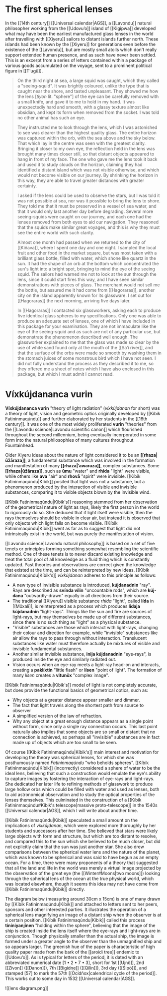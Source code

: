 # The first spherical lenses
In the [[14th century]] [[Universal calendar|AGS]], a [[Lavondu]] natural philosopher working from the [[Udovuʼo]] island of [[Kigipwa]] developed what may have been the earliest manufactured glass lenses in the world after travelling with [[Xiyeru]] sailors to distant islands further north. These islands had been known by the [[Xiyeru]] for generations even before the existence of the [[Lavondu]], but are mostly small atolls which don't really support extended human presence, and as such have never been settled. This is an excerpt from a series of letters contained within a package of various goods accumulated on the voyage, sent to a prominent political figure in [[T'ugü]].

> On the third night at sea, a large squid was caught, which they called a "seeing-squid". It was brightly coloured, unlike the type that is caught near the shore, and tasted unpleasant. They showed me how the lens [*tiyon* lit. "sphere"] of the eye can be carefully removed with a small knife, and gave it to me to hold in my hand. It was unexpectedly hard and smooth, with a glassy texture almost like obsidian, and kept its form when removed from the socket. I was told no other animal has such an eye.
> 
> They instructed me to look through the lens, which I was astonished to see was clearer than the highest quality glass. The entire horizon was captured within the orb, with the sea above and the sky below. That which lay in the centre was seen with the greatest clarity. Bringing it closer to my own eye, the reflection held in the lens was brought many times closer still, so that distant objects appeared to hang in front of my face. The one who gave me the lens took it back and used it to study clouds on the horizon, claiming they had identified a distant island which was not visible otherwise, and which would not become visible on our journey. By shrinking the horizon in this way, they are able to travel greater distances with greater certainty.
> 
> I asked if the lens could be used to observe the stars, but I was told it was not possible at sea, nor was it possible to bring the lens to shore. They told me that it must be preserved in a vessel of sea water, and that it would only last another day before degrading. Several more seeing-squids were caught on our journey, and each one had the lenses removed from both eyes to aid our navigation. They reasoned that the squids make similar great voyages, and this is why they must see the entire world with such clarity.
> 
> Almost one month had passed when we returned to the city of [[Kiñava]], where I spent one day and one night. I sampled the local fruit and other food in the market square, but was most taken with a brilliant glass bottle, filled with water, which shone like quartz in the sun. It had the shape of an orb at the bottom which concentrated the sun's light into a bright spot, bringing to mind the eye of the seeing squid. The sailors had warned me not to look at the sun through the lens, since it could start fires this way, and I have seen similar demonstrations with pieces of glass. The merchant would not sell me the bottle, but assured me it had come from [[Hagoraras]], another city on the island apparently known for its glassware. I set out for [[Hagoraras]] the next morning, arriving five days later.
> 
> In [[Hagoraras]] I contacted six glassworkers, asking each to produce five identical glass spheres to my specifications. Only one was able to produce an adequate set of lenses, one of which I have included in this package for your examination. They are not immaculate like the eye of the seeing-squid and as such are not of any particular use, but demonstrate the phenomenon described well enough. The glassworker explained to me that the glass was made so clear by the use of white sand found only at the mouth of the [[Saʼi river]], and that the surface of the orbs were made so smooth by washing them in the stomach juices of some monstrous bird which I have not seen. I did not fully understand the process as they described it to me, so they offered me a sheet of notes which I have also enclosed in this package, but which I must admit I cannot read.

# Víxkújdananca vurin
**Víxkújdananca vurin** "theory of light radiation" (*víxkújdanan* for short) was a theory of light, vision and geometric optics originally developed by [[Kíbik Fatininmaqúndu]] and further elaborated by her students in the [[16th century]]. It was one of the most widely proliferated **vurin** "theories" from the [[Lavondu science|Lavondu scientific canon]] which flourished throughout the second millennium, being eventually incorporated in some form into the natural philosophies of many cultures throughout Fountainhead.

Older Xiyeru ideas about the nature of light considered it to be an **[[rhaza|ūžāraza]]**, a fundamental substance which was involved in the formation and manifestation of many **[[rhaza|ʼawaraza]]**, complex substances. Some **[[rhaza|ūžāraza]]**, such as **ūmu** "water" and **rhida** "light" were visible, while others like **ava** "air" and **rhovā** "spirit" were invisible. [[Kíbik Fatininmaqúndu|Kíbik]] posited that light was not a substance, but a phenomenon produced by the interaction of visible and invisible substances, comparing it to visible objects blown by the invisible wind.

[[Kíbik Fatininmaqúndu|Kíbik's]] reasoning stemmed from her observation of the geometrical nature of light as rays, likely the first person in the world to rigorously do so. She deduced that if light itself were visible, then the rays themselves should be visible in clear air, but instead it is observed that only objects which light falls on become visible. [[Kíbik Fatininmaqúndu|Kíbik]] went as far as to suggest that light did not intrinsically exist in the world, but was purely the manifestation of vision.

[[Lavondu science|Lavondu natural philosophy]] is based on a set of five tenets or principles forming something somewhat resembling the scientific method. One of these tenets is to never discard existing knowledge and treat the total pool of all knowledge as a fluid thing which is constantly updated. Past theories and observations are correct given the knowledge that existed at the time, and can be reinterpreted by new ideas. [[Kíbik Fatininmaqúndu|Kíbik's]] *víxkújdanan* adheres to this principle as follows:
 - A new type of invisible substance is introduced, **kújdanadnin** "ray". Rays are described as **svínda vílin** "uncountable rods", which are **kúj-dana** "outwardly-drawn" equally in all directions from their source.
 - The traditional [[Xiyeru]] visible substance *rhida* "light", called **lída** in [[Möxali]], is reinterpreted as a process which produces **lidaja kújdanadnin** "light-rays". Things like the sun and fire are sources of light-rays, but may themselves be made up of different substances, since there is no such thing as "light" as a physical substance.
 - "Visible" substances are those which interact with light-rays, changing their colour and direction for example, while "invisible" substances like air allow the rays to pass through without interaction. Translucent substances like water must therefore actually be mixtures of visible and invisible fundamental substances.
 - Another similar invisible substance, **inija kújdanadnin** "eye-rays", is produced inside the eye and similarly radiated out.
 - Vision occurs when an eye-ray meets a light-ray head-on and interacts, creating a **paklíxtin** "little flash" or **lísen** "point of light". The formation of many *lísen* creates a **vitunöx** "complex image".

[[Kíbik Fatininmaqúndu|Kíbik's]] model of light is not completely accurate, but does provide the functional basics of geometrical optics, such as:
 - Why objects at a greater distance appear smaller and dimmer.
 - The fact that light travels along the shortest path from source to observer
 - A simplified version of the law of refraction. 
 - Why any object at a great enough distance appears as a single point without form, since only a single ray connection occurs.
This last point naturally also implies that some objects are so small or distant that no connection is achieved, so perhaps all "invisible" substances are in fact made up of objects which are too small to be seen.

Of course [[Kíbik Fatininmaqúndu|Kíbik's]] main interest and motivation for developing the theory was spherical lenses, for which she was posthumously named *Fatininmaqúndu* "who beholds spheres". [[Kíbik Fatininmaqúndu|Kíbik]] (incorrectly) considered a sphere of water to be the ideal lens, believing that such a construction would emulate the eye's ability to capture images by fostering the interaction of eye-rays and light-rays. She dedicated her later life to refining methods of glasswork to produce large hollow orbs which could be filled with water and used as lenses, both to aid astronomical observation and to study the optical properties of the lenses themselves. This culminated in the construction of a [[Kíbik Fatininmaqúndu#Kíbik's telescope|massive proto-telescope]] in the 1540s [[Universal calendar|AGS]], which I will write about another time.

[[Kíbik Fatininmaqúndu|Kíbik]] speculated a small amount on the implications of *víxkújdanan*, which were explored more thoroughly by her students and successors after her time. She believed that stars were likely large objects with form and structure, but which are too distant to resolve, and compared this to the sun which she believed to be much closer, but did not explicitly claim that the sun was just another star. She also drew comparisons between the spherical water lens and the nature of the planet, which was known to be spherical and was said to have begun as an empty ocean. For a time, there were many proponents of a theory that suggested that all the land and life in the world was merely a virtual image projected by the observation of the great eye (the [[Winter#Moons|two moons]]) looking through the spherical lens of the ocean at the true physical world, which was located elsewhere, though it seems this idea may not have come from [[Kíbik Fatininmaqúndu|Kíbik]] directly.

The diagram below (measuring around 30cm x 15cm) is one of many drawn by [[Kíbik Fatininmaqúndu|Kíbik]] and attached to letters sent to her peers, sponsors and other interested parties. It illustrates the operation of a spherical lens magnifying an image of a distant ship when the observer is at a certain position. [[Kíbik Fatininmaqúndu|Kíbik]] called this process **tininiyanjínen** "holding within the sphere", believing that the image of the ship is created inside the lens itself where the eye-rays and light-rays are in conjunction. Though physically smaller than the actual ship, the image is formed under a greater angle to the observer than the unmagnified ship and so appears larger. The greenish hue of the paper is characteristic of high quality paper made from the bark of the [[aroidi tree]] endemic to [[Udovuʼo]]. As is typical for letters of the period, it is dated with an abbreviated numerical date [1 • 2 • 7 • 3], short for 1st [[Ujnö]], 2nd [[Zívon]] ([[Danon]]), 7th [[Bigídne]] ([[Qílin]]), 3rd day ([[Sipö]]), and stamped [57] to mark the 57th [[Öcídñox|calendrical cycle of the period]]. This works out to some day in 1532 [[Universal calendar|AGS]].

![[lens diagram.png]]